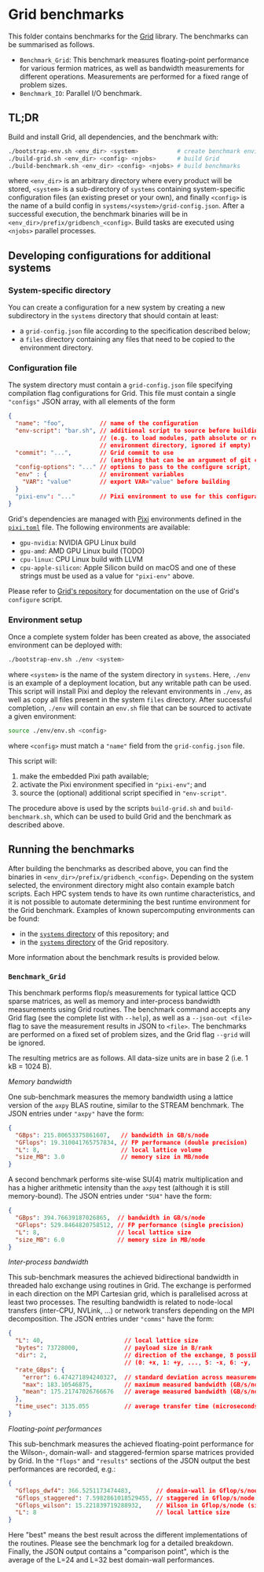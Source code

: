 # Grid benchmarks

This folder contains benchmarks for the [Grid](https://github.com/paboyle/Grid) library.
The benchmarks can be summarised as follows.

- `Benchmark_Grid`: This benchmark measures floating-point performance for various fermion
  matrices, as well as bandwidth measurements for different operations. Measurements are
  performed for a fixed range of problem sizes.
- `Benchmark_IO`: Parallel I/O benchmark.

## TL;DR
Build and install Grid, all dependencies, and the benchmark with:
```bash
./bootstrap-env.sh <env_dir> <system>           # create benchmark environment
./build-grid.sh <env_dir> <config> <njobs>      # build Grid
./build-benchmark.sh <env_dir> <config> <njobs> # build benchmarks
```
where `<env_dir>` is an arbitrary directory where every product will be stored, `<system>`
is a sub-directory of `systems` containing system-specific configuration files 
(an existing preset or your own), and finally `<config>` is the name of a build config
in `systems/<system>/grid-config.json`. After a successful execution, the benchmark binaries
will be in `<env_dir>/prefix/gridbench_<config>`. Build tasks are executed using `<njobs>`
parallel processes.

## Developing configurations for additional systems

### System-specific directory
You can create a configuration for a new system by creating a new subdirectory in the
`systems` directory that should contain at least:
- a `grid-config.json` file according to the specification described below;
- a `files` directory containing any files that need to be copied to the environment directory.

### Configuration file
The system directory must contain a `grid-config.json` file specifying compilation flag
configurations for Grid. This file must contain a single `"configs"` JSON array, with all
elements of the form
```json
{
  "name": "foo",          // name of the configuration
  "env-script": "bar.sh", // additional script to source before building 
                          // (e.g. to load modules, path absolute or relative to the 
                          // environment directory, ignored if empty)
  "commit": "...",        // Grid commit to use 
                          // (anything that can be an argument of git checkout)
  "config-options": "..." // options to pass to the configure script,
  "env" : {               // environment variables
    "VAR": "value"        // export VAR="value" before building
  }
  "pixi-env": "..."       // Pixi environment to use for this configuration
}
```
Grid's dependencies are managed with [Pixi](https://pixi.sh/latest/) environments defined
in the [`pixi.toml`](pixi.toml) file. The following environments are available:
- `gpu-nvidia`: NVIDIA GPU Linux build
- `gpu-amd`: AMD GPU Linux build (TODO)
- `cpu-linux`: CPU Linux build with LLVM
- `cpu-apple-silicon`: Apple Silicon build on macOS
and one of these strings must be used as a value for `"pixi-env"` above.

Please refer to [Grid's repository](https://github.com/paboyle/Grid) 
for documentation on the use of Grid's `configure` script.

### Environment setup
Once a complete system folder has been created as above, the associated environment can be
deployed with:
```bash
./bootstrap-env.sh ./env <system>
```
where `<system>` is the name of the system directory in `systems`. Here, `./env` is an
example of a deployment location, but any writable path can be used. This script will
install Pixi and deploy the relevant environments in `./env`, as well as copy all files
present in the system `files` directory. After successful completion, `./env` will contain
an `env.sh` file that can be sourced to activate a given environment:
```bash
source ./env/env.sh <config>
```
where `<config>` must match a `"name"` field from the `grid-config.json` file.

This script will:
1. make the embedded Pixi path available;
2. activate the Pixi environment specified in `"pixi-env"`; and
3. source the (optional) additional script specified in `"env-script"`.

The procedure above is used by the scripts `build-grid.sh` and `build-benchmark.sh`,
which can be used to build Grid and the benchmark as described above.

## Running the benchmarks
After building the benchmarks as described above, you can find the binaries in 
`<env_dir>/prefix/gridbench_<config>`. Depending on the system selected, the environment
directory might also contain example batch scripts. Each HPC system tends to have its own
runtime characteristics, and it is not possible to automate determining the best runtime
environment for the Grid benchmark. Examples of known supercomputing environments can be found:
- in the [`systems` directory](systems) of this repository; and
- in the [`systems` directory](https://github.com/paboyle/Grid/tree/develop/systems) of the Grid repository.

More information about the benchmark results is provided below.

### `Benchmark_Grid`
This benchmark performs flop/s measurements for typical lattice QCD sparse matrices, as
well as memory and inter-process bandwidth measurements using Grid routines. The benchmark
command accepts any Grid flag (see the complete list with `--help`), as well as a 
`--json-out <file>` flag to save the measurement results in JSON to `<file>`. The 
benchmarks are performed on a fixed set of problem sizes, and the Grid flag `--grid` will
be ignored.

The resulting metrics are as follows. All data-size units are in base 2 
(i.e. 1 kB = 1024 B).

*Memory bandwidth*

One sub-benchmark measures the memory bandwidth using a lattice version of the `axpy` BLAS
routine, similar to the STREAM benchmark. The JSON entries under `"axpy"` have the form:
```json
{
  "GBps": 215.80653375861607,   // bandwidth in GB/s/node
  "GFlops": 19.310041765757834, // FP performance (double precision)
  "L": 8,                       // local lattice volume
  "size_MB": 3.0                // memory size in MB/node
}
```

A second benchmark performs site-wise SU(4) matrix multiplication and has a higher
arithmetic intensity than the `axpy` test (although it is still memory-bound). 
The JSON entries under `"SU4"` have the form:
```json
{
  "GBps": 394.76639187026865,  // bandwidth in GB/s/node
  "GFlops": 529.8464820758512, // FP performance (single precision)
  "L": 8,                      // local lattice size
  "size_MB": 6.0               // memory size in MB/node
}
```

*Inter-process bandwidth*

This sub-benchmark measures the achieved bidirectional bandwidth in threaded halo exchange
using routines in Grid. The exchange is performed in each direction on the MPI Cartesian
grid, which is parallelised across at least two processes. The resulting bandwidth is
related to node-local transfers (inter-CPU, NVLink, ...) or network transfers depending
on the MPI decomposition. The JSON entries under `"comms"` have the form:
```json
{
  "L": 40,                       // local lattice size
  "bytes": 73728000,             // payload size in B/rank
  "dir": 2,                      // direction of the exchange, 8 possible directions
                                 // (0: +x, 1: +y, ..., 5: -x, 6: -y, ...)
  "rate_GBps": {
    "error": 6.474271894240327,  // standard deviation across measurements (GB/s/node)
    "max": 183.10546875,         // maximum measured bandwidth (GB/s/node)
    "mean": 175.21747026766676   // average measured bandwidth (GB/s/node)
  },
  "time_usec": 3135.055          // average transfer time (microseconds)
}
```

*Floating-point performances*

This sub-benchmark measures the achieved floating-point performance for the Wilson-, 
domain-wall- and staggered-fermion sparse matrices provided by Grid. In the `"flops"`
and `"results"` sections of the JSON output the best performances are recorded, e.g.:
```json
{
  "Gflops_dwf4": 366.5251173474483,       // domain-wall in Gflop/s/node (single precision)
  "Gflops_staggered": 7.5982861018529455, // staggered in Gflop/s/node (single precision)
  "Gflops_wilson": 15.221839719288932,    // Wilson in Gflop/s/node (single precision)
  "L": 8                                  // local lattice size
}
```
Here "best" means the best result across the different implementations of the routines.
Please see the benchmark log for a detailed breakdown. Finally, the JSON output contains
a "comparison point", which is the average of the L=24 and L=32 best domain-wall performances.